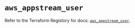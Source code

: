 # `aws_appstream_user`

Refer to the Terraform Registory for docs: [`aws_appstream_user`](https://registry.terraform.io/providers/hashicorp/aws/5.23.1/docs/resources/appstream_user).
